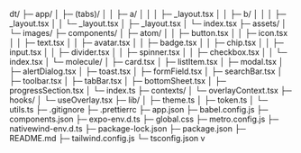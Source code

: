 dt/
├─ app/
│  ├─ (tabs)/
│  │  ├─ a/
│  │  │  ├─ _layout.tsx
│  │  ├─ b/
│  │  │  ├─ _layout.tsx
│  │  └─ _layout.tsx
│  ├─ _layout.tsx
│  └─ index.tsx
├─ assets/
│  └─ images/
├─ components/
│  ├─ atom/
│  │  ├─ button.tsx
│  │  ├─ icon.tsx
│  │  ├─ text.tsx
│  │  ├─ avatar.tsx
│  │  ├─ badge.tsx
│  │  ├─ chip.tsx
│  │  ├─ input.tsx
│  │  ├─ divider.tsx
│  │  ├─ spinner.tsx
│  │  ├─ checkbox.tsx
│  │  └─ index.tsx
│  └─ molecule/
│     ├─ card.tsx
│     ├─ listItem.tsx
│     ├─ modal.tsx
│     ├─ alertDialog.tsx
│     ├─ toast.tsx
│     ├─ formField.tsx
│     ├─ searchBar.tsx
│     ├─ toolbar.tsx
│     ├─ tabBar.tsx
│     ├─ bottomSheet.tsx
│     ├─ progressSection.tsx
│     └─ index.ts
├─ contexts/
│  └─ overlayContext.tsx
├─ hooks/
│  └─ useOverlay.tsx
├─ lib/
│  ├─ theme.ts
│  ├─ token.ts
│  └─ utils.ts
├─ .gitignore
├─ .prettierrc
├─ app.json
├─ babel.config.js
├─ components.json
├─ expo-env.d.ts
├─ global.css
├─ metro.config.js
├─ nativewind-env.d.ts
├─ package-lock.json
├─ package.json
├─ README.md
├─ tailwind.config.js
└─ tsconfig.json
v